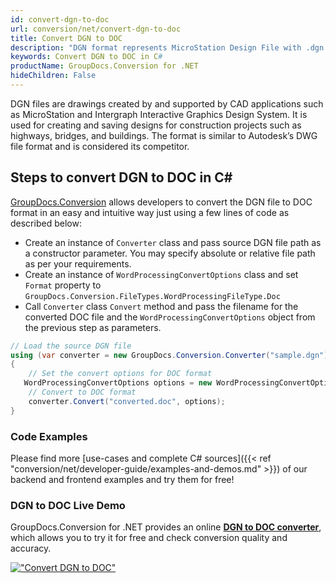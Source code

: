 ```yaml
---
id: convert-dgn-to-doc
url: conversion/net/convert-dgn-to-doc
title: Convert DGN to DOC
description: "DGN format represents MicroStation Design File with .dgn extension. Learn how to convert DGN to DOC file programmatically in C# language using GroupDocs.Conversion for .NET library."
keywords: Convert DGN to DOC in C#
productName: GroupDocs.Conversion for .NET
hideChildren: False
---
```


DGN files are drawings created by and supported by CAD applications such as MicroStation and Intergraph Interactive Graphics Design System. It is used for creating and saving designs for construction projects such as highways, bridges, and buildings. The format is similar to Autodesk’s DWG file format and is considered its competitor.

## Steps to convert DGN to DOC in C#

[GroupDocs.Conversion](https://products.groupdocs.com/conversion/net) allows developers to convert the DGN file to DOC format in an easy and intuitive way just using a few lines of code as described below:

* Create an instance of `Converter` class and pass source DGN file path as a constructor parameter. You may specify absolute or relative file path as per your requirements. 
* Create an instance of `WordProcessingConvertOptions` class and set `Format` property to `GroupDocs.Conversion.FileTypes.WordProcessingFileType.Doc`
* Call `Converter` class `Convert` method and pass the filename for the converted DOC file and the `WordProcessingConvertOptions` object from the previous step as parameters.

```csharp
// Load the source DGN file
using (var converter = new GroupDocs.Conversion.Converter("sample.dgn"))
{
    // Set the convert options for DOC format
   WordProcessingConvertOptions options = new WordProcessingConvertOptions { Format = GroupDocs.Conversion.FileTypes.WordProcessingFileType.Doc };
    // Convert to DOC format
    converter.Convert("converted.doc", options);
}
```

### Code Examples

Please find more [use-cases and complete C# sources]({{< ref "conversion/net/developer-guide/examples-and-demos.md" >}}) of our backend and frontend examples and try them for free!

### DGN to DOC Live Demo

GroupDocs.Conversion for .NET provides an online [**DGN to DOC converter**](https://products.groupdocs.app/conversion/dgn-to-doc), which allows you to try it for free and check conversion quality and accuracy.

[!["Convert DGN to DOC"](conversion/net/images/convert-to-doc/convert-dgn-to-doc.png)](https://products.groupdocs.app/conversion/dgn-to-doc)